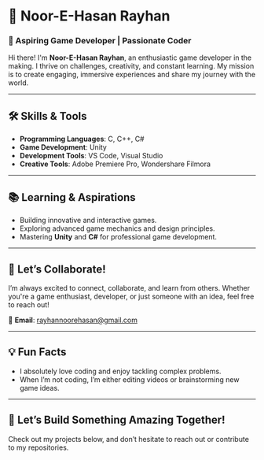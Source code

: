 
# 👋 Noor-E-Hasan Rayhan  

### 🌟 Aspiring Game Developer | Passionate Coder  

Hi there! I'm **Noor-E-Hasan Rayhan**, an enthusiastic game developer in the making. I thrive on challenges, creativity, and constant learning. My mission is to create engaging, immersive experiences and share my journey with the world.  

---

## 🛠️ Skills & Tools  
- **Programming Languages**: C, C++, C#  
- **Game Development**: Unity  
- **Development Tools**: VS Code, Visual Studio  
- **Creative Tools**: Adobe Premiere Pro, Wondershare Filmora  

---

## 📚 Learning & Aspirations  
- Building innovative and interactive games.  
- Exploring advanced game mechanics and design principles.  
- Mastering **Unity** and **C#** for professional game development.  

---

## 🤝 Let’s Collaborate!  
I’m always excited to connect, collaborate, and learn from others. Whether you're a game enthusiast, developer, or just someone with an idea, feel free to reach out!  

📧 **Email**: [rayhannoorehasan@gmail.com](mailto:rayhannoorehasan@gmail.com)  

---

## 💡 Fun Facts  
- I absolutely love coding and enjoy tackling complex problems.  
- When I’m not coding, I’m either editing videos or brainstorming new game ideas.  

---

## 🚀 Let’s Build Something Amazing Together!  
Check out my projects below, and don’t hesitate to reach out or contribute to my repositories.  
